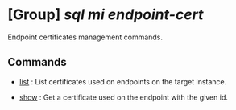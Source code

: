 # [Group] _sql mi endpoint-cert_

Endpoint certificates management commands.

## Commands

- [list](/Commands/sql/mi/endpoint-cert/_list.md)
: List certificates used on endpoints on the target instance.

- [show](/Commands/sql/mi/endpoint-cert/_show.md)
: Get a certificate used on the endpoint with the given id.
